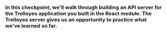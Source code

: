 ### In this checkpoint, we'll walk through building an API server for the Trelloyes application you built in the React module. The Trelloyes server gives us an opportunity to practice what we've learned so far.
